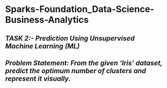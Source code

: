 # Sparks-Foundation_Data-Science-Business-Analytics
## *TASK 2:- Prediction Using Unsupervised Machine Learning (ML)*
## *Problem Statement: From the given ‘Iris’ dataset, predict the optimum number of clusters and represent it visually.*
